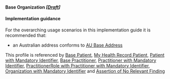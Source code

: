 #### Base Organization *[[Draft](http://hl7.org/fhir/stu3/valueset-publication-status.html)]*

#### Implementation guidance

For the overarching usage scenarios in this implementation guide it is recommended that:

* an Australian address conforms to [AU Base Address](https://hl7.org.au/fhir/base/aubase1.1/StructureDefinition-au-address.html)

This profile is referenced by [Base Patient](StructureDefinition-patient-dh-base-1.html), [My Health Record Patient](StructureDefinition-patient-mhr-1.html), [Patient with Mandatory Identifier](StructureDefinition-patient-ident-1.html),
[Base Practitioner](StructureDefinition-practitioner-dh-base-1.html), [Practitioner with Mandatory Identifier](StructureDefinition-practitioner-ident-1.html),
[PractitionerRole with Practitioner with Mandatory Identifier](StructureDefinition-practitionerrole-withpractitionerident-1.html),
[Organization with Mandatory Identifier](StructureDefinition-organization-ident-1.html) and [Assertion of No Relevant Finding](StructureDefinition-observation-norelevantfinding-1.html)
